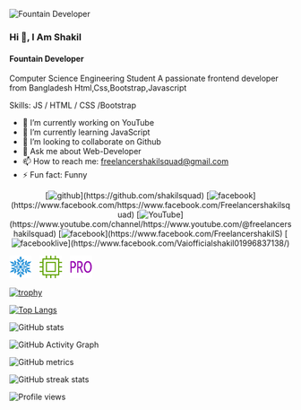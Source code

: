 ![Fountain Developer ](https://scontent.fdac5-1.fna.fbcdn.net/v/t39.30808-6/283287235_428174265974367_3652594613579282773_n.png?_nc_cat=109&ccb=1-7&_nc_sid=e3f864&_nc_ohc=5NXQZE8hpXwAX-6N582&_nc_ht=scontent.fdac5-1.fna&oh=00_AfDRdqPL26ZCyb7UG9cmvi0GGTE43bVFluR2ePs9QQRvXA&oe=636DA51B)

### Hi  👋, I Am Shakil
#### Fountain Developer 


Computer Science Engineering Student
 A passionate frontend developer from Bangladesh
Html,Css,Bootstrap,Javascript


Skills:  JS / HTML / CSS /Bootstrap 

- 🔭 I’m currently working on YouTube 
- 🌱 I’m currently learning JavaScript 
- 👯 I’m looking to collaborate on Github 
- 💬 Ask me about Web-Developer 
- 📫 How to reach me: freelancershakilsquad@gmail.com 
- ⚡ Fun fact: Funny 



<p align="center">
[<img src='https://cdn.jsdelivr.net/npm/simple-icons@3.0.1/icons/github.svg' alt='github' height='40'>](https://github.com/shakilsquad)  [<img src='https://cdn.jsdelivr.net/npm/simple-icons@3.0.1/icons/facebook.svg' alt='facebook' height='40'>](https://www.facebook.com/https://www.facebook.com/Freelancershakilsquad)  [<img src='https://cdn.jsdelivr.net/npm/simple-icons@3.0.1/icons/youtube.svg' alt='YouTube' height='40'>](https://www.youtube.com/channel/https://www.youtube.com/@freelancershakilsquad)  [<img src='https://cdn.jsdelivr.net/npm/simple-icons@3.0.1/icons/facebook.svg' alt='facebook' height='40'>](https://www.facebook.com/FreelancershakilS)  [<img src='https://cdn.jsdelivr.net/npm/simple-icons@3.0.1/icons/facebooklive.svg' alt='facebooklive' height='40'>](https://www.facebook.com/Vaiofficialshakil01996837138/)  </p>

<a href='https://archiveprogram.github.com/'><img src='https://raw.githubusercontent.com/acervenky/animated-github-badges/master/assets/acbadge.gif' width='40' height='40'></a> <a href='https://docs.github.com/en/developers'><img src='https://raw.githubusercontent.com/acervenky/animated-github-badges/master/assets/devbadge.gif' width='40' height='40'></a> <a href='https://github.com/pricing'><img src='https://raw.githubusercontent.com/acervenky/animated-github-badges/master/assets/pro.gif' width='40' height='40'></a> 

[![trophy](https://github-profile-trophy.vercel.app/?username=shakilsquad)](https://github.com/ryo-ma/github-profile-trophy)

[![Top Langs](https://github-readme-stats.vercel.app/api/top-langs/?username=shakilsquad)](https://github.com/anuraghazra/github-readme-stats)

![GitHub stats](https://github-readme-stats.vercel.app/api?username=shakilsquad&show_icons=true)  

![GitHub Activity Graph](https://activity-graph.herokuapp.com/graph?username=shakilsquad)  

![GitHub metrics](https://metrics.lecoq.io/shakilsquad)  

![GitHub streak stats](https://github-readme-streak-stats.herokuapp.com/?user=shakilsquad)  

![Profile views](https://gpvc.arturio.dev/shakilsquad)  




